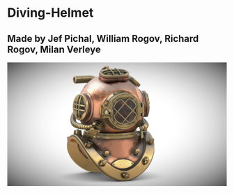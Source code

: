 # Diving-Helmet
<h2>Made by Jef Pichal, William Rogov, Richard Rogov, Milan Verleye</h2>
<img src="./diving-helmet.jpeg" alt="diving helmet">


